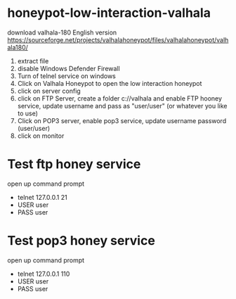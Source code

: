 # honeypot-low-interaction-valhala
download valhala-180 English version 
https://sourceforge.net/projects/valhalahoneypot/files/valhalahoneypot/valhala180/

1. extract file
2. disable Windows Defender Firewall
3. Turn of telnel service on windows
4. Click on Valhala Honeypot to open the low interaction honeypot
5. click on server config
6. click on FTP Server, create a folder c://valhala and enable FTP hooney service, update username and pass as "user/user" (or whatever you like to use)
7. Click on POP3 server, enable pop3 service, update username password (user/user)
8. click on monitor

Test ftp honey service
======
open up command prompt
- telnet 127.0.0.1 21
- USER user
- PASS user


Test pop3 honey service
======
open up command prompt
- telnet 127.0.0.1 110
- USER user
- PASS user
